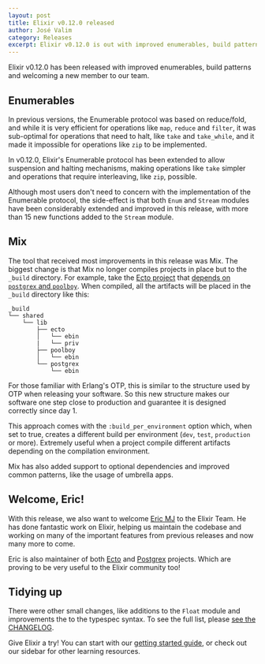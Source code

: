 ```yaml
---
layout: post
title: Elixir v0.12.0 released
author: José Valim
category: Releases
excerpt: Elixir v0.12.0 is out with improved enumerables, build patterns and welcoming a new member to our team
---
```


Elixir v0.12.0 has been released with improved enumerables, build patterns and welcoming a new member to our team.

## Enumerables

In previous versions, the Enumerable protocol was based on reduce/fold, and while it is very efficient for operations like `map`, `reduce` and `filter`, it was sub-optimal for operations that need to halt, like `take` and `take_while`, and it made it impossible for operations like `zip` to be implemented. 

In v0.12.0, Elixir's Enumerable protocol has been extended to allow suspension and halting mechanisms, making operations like `take` simpler and operations that require interleaving, like `zip`, possible.

Although most users don't need to concern with the implementation of the Enumerable protocol, the side-effect is that both `Enum` and `Stream` modules have been considerably extended and improved in this release, with more than 15 new functions added to the `Stream` module.

## Mix

The tool that received most improvements in this release was Mix. The biggest change is that Mix no longer compiles projects in place but to the `_build` directory. For example, take the [Ecto project](https://github.com/elixir-lang/ecto) that [depends on `postgrex` and `poolboy`](https://github.com/elixir-lang/ecto/blob/master/mix.exs#L24-L25). When compiled, all the artifacts will be placed in the `_build` directory like this:

```
_build
└── shared
    └── lib
        ├── ecto
        │   └── ebin
        |   └── priv
        ├── poolboy
        │   └── ebin
        └── postgrex
            └── ebin
```

For those familiar with Erlang's OTP, this is similar to the structure used by OTP when releasing your software. So this new structure makes our software one step close to production and guarantee it is designed correctly since day 1.

This approach comes with the `:build_per_environment` option which, when set to true, creates a different build per environment (`dev`, `test`, `production` or more). Extremely useful when a project compile different artifacts depending on the compilation environment.

Mix has also added support to optional dependencies and improved common patterns, like the usage of umbrella apps.

## Welcome, Eric!

With this release, we also want to welcome [Eric MJ](https://github.com/ericmj) to the Elixir Team. He has done fantastic work on Elixir, helping us maintain the codebase and working on many of the important features from previous releases and now many more to come.

Eric is also maintainer of both [Ecto](https://github.com/elixir-lang/ecto) and [Postgrex](https://github.com/ericmj/postgrex) projects. Which are proving to be very useful to the Elixir community too!

## Tidying up

There were other small changes, like additions to the `Float` module and improvements the to the typespec syntax. To see the full list, please [see the CHANGELOG](https://github.com/elixir-lang/elixir/blob/v0.12.0/CHANGELOG.md).

Give Elixir a try! You can start with our [getting started guide](/getting-started/introduction.html), or check out our sidebar for other learning resources.
